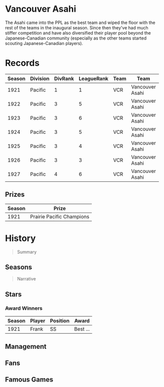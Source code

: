 # Vancouver Asahi

The Asahi came into the PPL as the best team and wiped the floor with the rest of the teams in the inaugural season. Since then they've had much stiffer competition and have also diversified their player pool beyond the Japanese-Canadian community (especially as the other teams started scouting Japanese-Canadian players).

# Records


| Season | Division | DivRank | LeagueRank | Team | Team | Rating | GP | W | L | Win% | RS | RA | pW-L | RDiff | Hits | Pennant | Champion |
|------|---------|---|-----|-------|-----|-----|-----|-----|-------|-----|-----|-------|------|--|---|---|---|
| 1921 | Pacific | 1 | 1 | VCR | Vancouver Asahi | 101.5 | 154 | 118 | 36 | 0.7662337662 | 799 | 498 | 0.703736011 | 301 |  | 1 | 1
| 1922 | Pacific | 3 | 5 | VCR | Vancouver Asahi | 102.1 | 154 | 78 | 76 | 0.5064935065 | 428 | 409 | 0.5207622324 | 19 |  |  | 
| 1923 | Pacific | 3 | 6 | VCR | Vancouver Asahi | 106 | 154 | 56 | 98 | 0.3636363636 | 389 | 516 | 0.3735481083 | -127 | 1205 |  | 
| 1924 | Pacific | 3 | 5 | VCR | Vancouver Asahi | 114.4 | 154 | 60 | 94 | 0.3896103896 | 418 | 559 | 0.3700686038 | -141 | 1191 |  | 
| 1925 | Pacific | 3 | 4 | VCR | Vancouver Asahi | 134.4 | 154 | 76 | 78 | 0.4935064935 | 497 | 502 | 0.4954205102 | -5 | 1324 |  | 
| 1926 | Pacific | 3 | 3 | VCR | Vancouver Asahi | 137.1 | 154 | 82 | 72 | 0.5324675325 | 524 | 526 | 0.4982571478 | -2 | 1320 |  | 
| 1927 | Pacific | 4 | 6 | VCR | Vancouver Asahi | 132.3 | 154 | 55 | 99 | 0.3571428571 | 456 | 591 | 0.3835371745 | -135 | 1180 |  | 



## Prizes

| Season | Prize |
|--------|----------|
| 1921 | Prairie Pacific Champions |
 

# History

> Summary

## Seasons

> Narrative

## Stars

### Award Winners

| Season | Player   | Position | Award |
|--------|----------|----------|-------|
| 1921 | Frank | SS | Best ... |



## Management



## Fans



## Famous Games


